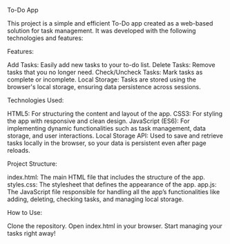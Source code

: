To-Do App

This project is a simple and efficient To-Do app created as a web-based solution for task management. It was developed with the following technologies and features:

Features:

Add Tasks: Easily add new tasks to your to-do list.
Delete Tasks: Remove tasks that you no longer need.
Check/Uncheck Tasks: Mark tasks as complete or incomplete.
Local Storage: Tasks are stored using the browser's local storage, ensuring data persistence across sessions.

Technologies Used:

HTML5: For structuring the content and layout of the app.
CSS3: For styling the app with responsive and clean design.
JavaScript (ES6): For implementing dynamic functionalities such as task management, data storage, and user interactions.
Local Storage API: Used to save and retrieve tasks locally in the browser, so your data is persistent even after page reloads.

Project Structure:

index.html: The main HTML file that includes the structure of the app.
styles.css: The stylesheet that defines the appearance of the app.
app.js: The JavaScript file responsible for handling all the app’s functionalities like adding, deleting, checking tasks, and managing local storage.

How to Use:

Clone the repository.
Open index.html in your browser.
Start managing your tasks right away!